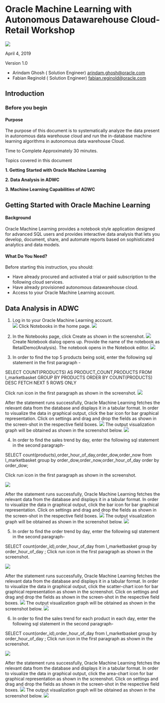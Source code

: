 # Oracle Machine Learning with Autonomous Datawarehouse Cloud-Retail Workshop
 

   
   ![](./images/int.png)


April 4, 2019

Version 1.0

- Arindam Ghosh
( Solution Engineer)
arindam.ghosh@oracle.com
- Fabian Reginold
( Solution Engineer)
fabian.reginold@oracle.com

## Introduction


### Before you begin
#### Purpose
The purpose of this document is to systematically analyze the data present in autonomous data warehouse cloud and run the in-database machine learning algorithms in autonomous data warehouse Cloud.

Time to Complete
Approximately 30 minutes.

Topics covered in this document

**1. Getting Started with Oracle Machine Learning**

**2. Data Analysis in ADWC**

**3. Machine Learning Capabilities of ADWC**


## Getting Started with Oracle Machine Learning


#### Background

Oracle Machine Learning provides a notebook style application designed for advanced SQL users and provides interactive data analysis that lets you develop, document, share, and automate reports based on sophisticated analytics and data models. 

#### What Do You Need?
Before starting this instruction, you should:
-	Have already procured and activated a trial or paid subscription to the following cloud services.
-	Have already provisioned autonomous datawarehouse cloud.
- Access to your Oracle Machine Learning account.

## Data Analysis in ADWC
1. Log in to your Oracle Machine Learning account.  
![](./images/login.png)
Click Notebooks in the home page.
![](./images/notebook.png)
2. In the Notebooks page, click Create as shown in the screenshot.
![](./images/createnotebook.png)
Create Notebook dialog opens up. Provide the name of the notebook as RetailDemo(Analysis). The notebook opens in the Notebook editor.
![](./images/createnotebookdialogbox.png)

3. In order to find the top 5 products being sold, enter the following sql statement in the first paragraph -

SELECT COUNT(PRODUCTS) AS PRODUCT_COUNT,PRODUCTS FROM l_marketbasket GROUP BY PRODUCTS ORDER BY COUNT(PRODUCTS) DESC FETCH NEXT 5 ROWS ONLY 

Click run icon in the first paragraph as shown in the screenshot.
![](./images/firstsql.png)

After the statement runs successfully, Oracle Machine Learning fetches the relevant data from the database and displays it in a tabular format. 
In order to visualize the data in graphical output, click the bar icon for bar graphical representation.
Click on settings and drag and drop the fields as shown in the screen-shot in the respective field boxes.
![](./images/firstsqlmid1.png)
The output visualization graph will be obtained as shown in the screenshot below.
![](./images/firstsqloutput.png)


4. In order to find the sales trend by day, enter the following sql statement in the second paragraph-

SELECT count(products),order_hour_of_day,order_dow,order_now from l_marketbasket group by order_dow,order_now,order_hour_of_day order by order_dow; 

Click run icon in the first paragraph as shown in the screenshot.

![](./images/secondsql.png)

After the statement runs successfully, Oracle Machine Learning fetches the relevant data from the database and displays it in a tabular format. 
In order to visualize the data in graphical output, click the bar icon for bar graphical representation.
Click on settings and drag and drop the fields as shown in the screen-shot in the respective field boxes.
![](./images/secondsqlmid.png)
The output visualization graph will be obtained as shown in the screenshot below.
![](./images/secondsqloutput.png)


5. In order to find the order trend by day, enter the following sql statement in the second paragraph-

SELECT count(order_id),order_hour_of_day from l_marketbasket group by order_hour_of_day ;
Click run icon in the first paragraph as shown in the screenshot.

![](./images/thirdsql.png)

After the statement runs successfully, Oracle Machine Learning fetches the relevant data from the database and displays it in a tabular format. 
In order to visualize the data in graphical output, click the scatter-chart icon for bar graphical representation as shown in the screenshot.
Click on settings and drag and drop the fields as shown in the screen-shot in the respective field boxes.
![](./images/thirdsqlmid.png)
The output visualization graph will be obtained as shown in the screenshot below.
![](./images/thirdsqloutput.png)

6. In order to find the sales trend for each product in each day, enter the following sql statement in the second paragraph-

SELECT count(order_id),order_hour_of_day from l_marketbasket group by order_hour_of_day ;
Click run icon in the first paragraph as shown in the screenshot.

![](./images/fourthsql.png)

After the statement runs successfully, Oracle Machine Learning fetches the relevant data from the database and displays it in a tabular format. 
In order to visualize the data in graphical output, click the area-chart icon for bar graphical representation as shown in the screenshot.
Click on settings and drag and drop the fields as shown in the screen-shot in the respective field boxes.
![](./images/fourthsqlmid.png)
The output visualization graph will be obtained as shown in the screenshot below.
![](./images/fourthsqloutput.png)

